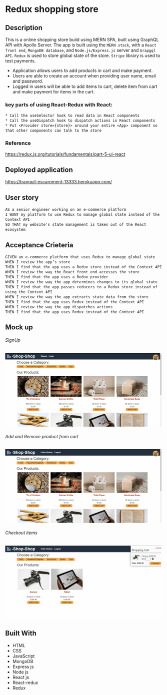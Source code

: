 # Redux shopping store

## Description
This is a online shopping store build using MERN SPA, built using GraphQL API with Apollo Server. The app is built using the ```MERN stack```, with a ```React front end```, ```MongoDB database```, and ```Node.js/Express.js``` server and ```Grapgql API```. ```Redux``` is used to store global state of the store. ```Stripe``` library is used to test payments.

* Application allows users to add products in cart and make payment.  
* Users are able to create an account when providing user name, email and password.  
* Logged in users will be able to add items to cart, delete item from cart and make payment for items in the cart.  

### key parts of using React-Redux with React:  
```
* Call the useSelector hook to read data in React components  
* Call the useDispatch hook to dispatch actions in React components  
* Put <Provider store={store}> around your entire <App> component so that other components can talk to the store  
```
### Reference

https://redux.js.org/tutorials/fundamentals/part-5-ui-react

## Deployed application

https://tranquil-escarpment-13333.herokuapp.com/

## User story
```
AS a senior engineer working on an e-commerce platform  
I WANT my platform to use Redux to manage global state instead of the Context API  
SO THAT my website's state management is taken out of the React ecosystem  
```
## Acceptance Crieteria
```
GIVEN an e-commerce platform that uses Redux to manage global state  
WHEN I review the app’s store  
THEN I find that the app uses a Redux store instead of the Context API  
WHEN I review the way the React front end accesses the store  
THEN I find that the app uses a Redux provider  
WHEN I review the way the app determines changes to its global state  
THEN I find that the app passes reducers to a Redux store instead of using the Context API  
WHEN I review the way the app extracts state data from the store  
THEN I find that the app uses Redux instead of the Context API  
WHEN I review the way the app dispatches actions  
THEN I find that the app uses Redux instead of the Context API  
```

## Mock up

###### SignUp

<div>
    <img src="./images/1.gif" width="500px"/> 
</div>

###### Add and Remove product from cart

<div>
    <img src="./images/2.gif" width="500px"/> 
</div>

###### Checkout items

<div>
    <img src="./images/3.gif" width="500px"/> 
</div>

## Built With
* HTML
* CSS
* JavaScript
* MongoDB
* Express js
* Node js
* React js
* React-redux
* Redux